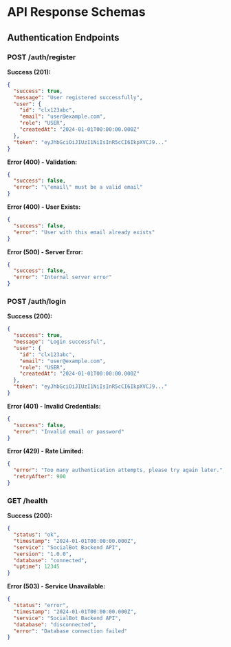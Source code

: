 # API Response Schemas

## Authentication Endpoints

### POST /auth/register
**Success (201):**
```json
{
  "success": true,
  "message": "User registered successfully",
  "user": {
    "id": "clx123abc",
    "email": "user@example.com",
    "role": "USER",
    "createdAt": "2024-01-01T00:00:00.000Z"
  },
  "token": "eyJhbGciOiJIUzI1NiIsInR5cCI6IkpXVCJ9..."
}
```

**Error (400) - Validation:**
```json
{
  "success": false,
  "error": "\"email\" must be a valid email"
}
```

**Error (400) - User Exists:**
```json
{
  "success": false,
  "error": "User with this email already exists"
}
```

**Error (500) - Server Error:**
```json
{
  "success": false,
  "error": "Internal server error"
}
```

### POST /auth/login
**Success (200):**
```json
{
  "success": true,
  "message": "Login successful",
  "user": {
    "id": "clx123abc",
    "email": "user@example.com",
    "role": "USER",
    "createdAt": "2024-01-01T00:00:00.000Z"
  },
  "token": "eyJhbGciOiJIUzI1NiIsInR5cCI6IkpXVCJ9..."
}
```

**Error (401) - Invalid Credentials:**
```json
{
  "success": false,
  "error": "Invalid email or password"
}
```

**Error (429) - Rate Limited:**
```json
{
  "error": "Too many authentication attempts, please try again later.",
  "retryAfter": 900
}
```

### GET /health
**Success (200):**
```json
{
  "status": "ok",
  "timestamp": "2024-01-01T00:00:00.000Z",
  "service": "SocialBot Backend API",
  "version": "1.0.0",
  "database": "connected",
  "uptime": 12345
}
```

**Error (503) - Service Unavailable:**
```json
{
  "status": "error",
  "timestamp": "2024-01-01T00:00:00.000Z",
  "service": "SocialBot Backend API",
  "database": "disconnected",
  "error": "Database connection failed"
}
``` 